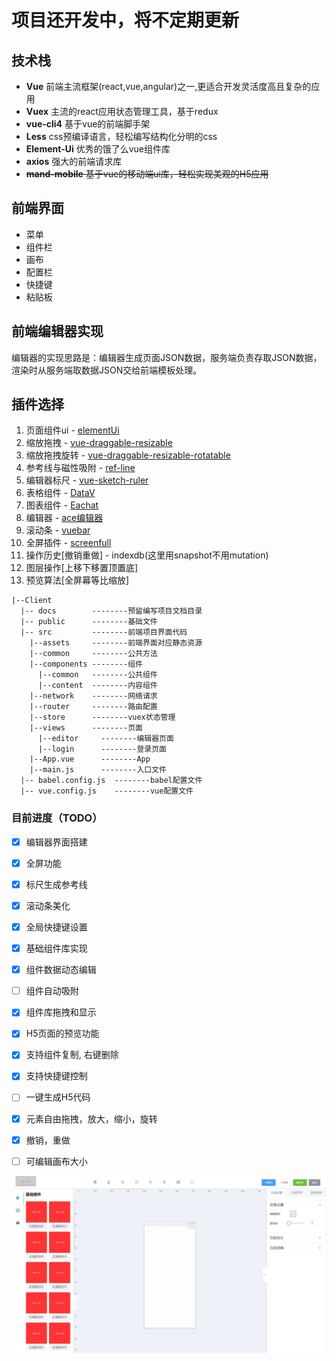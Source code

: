 # 项目还开发中，将不定期更新

## 技术栈

- **Vue** 前端主流框架(react,vue,angular)之一,更适合开发灵活度高且复杂的应用
- **Vuex** 主流的react应用状态管理工具，基于redux
- **vue-cli4** 基于vue的前端脚手架
- **Less** css预编译语言，轻松编写结构化分明的css
- **Element-Ui** 优秀的饿了么vue组件库
- **axios** 强大的前端请求库
- ~~**mand-mobile** 基于vue的移动端ui库，轻松实现美观的H5应用~~

## 前端界面
- 菜单
- 组件栏
- 画布
- 配置栏
- 快捷键
- 粘贴板

## 前端编辑器实现
编辑器的实现思路是：编辑器生成页面JSON数据，服务端负责存取JSON数据，渲染时从服务端取数据JSON交给前端模板处理。

## 插件选择
1. 页面组件ui - [elementUi](https://element.eleme.cn/2.14/#/zh-CN/component/layout)
2. 缩放拖拽 - [vue-draggable-resizable](https://github.com/mauricius/vue-draggable-resizable)
3. 缩放拖拽旋转 - [vue-draggable-resizable-rotatable](https://github.com/tmrcui/vue-draggable-resizable-rotatable)
4. 参考线与磁性吸附 - [ref-line](https://github.com/think2011/ref-line)
5. 编辑器标尺 - [vue-sketch-ruler](https://github.com/chuxiaoguo/vue-sketch-ruler)
6. 表格组件 - [DataV](https://github.com/DataV-Team/DataV)
7. 图表组件 - [Eachat](https://echarts.apache.org/zh/index.html)
11. 编辑器  - [ace编辑器](https://github.com/ajaxorg/ace)
12. 滚动条  - [vuebar](https://github.com/DominikSerafin/vuebar)
13. 全屏插件 -  [screenfull](https://github.com/sindresorhus/screenfull.js)
11. 操作历史[撤销重做] - indexdb(这里用snapshot不用mutation)
12. 图层操作[上移下移置顶置底]
13. 预览算法[全屏幕等比缩放]

```
|--Client
  |-- docs        --------预留编写项目文档目录
  |-- public      --------基础文件
  |-- src		  --------前端项目界面代码
    |--assets	  --------前端界面对应静态资源
    |--common	  --------公共方法
    |--components --------组件
      |--common	  --------公共组件
      |--content  --------内容组件
    |--network	  --------网络请求
    |--router	  --------路由配置
    |--store	  --------vuex状态管理
    |--views	  --------页面
      |--editor		--------编辑器页面
      |--login		--------登录页面
    |--App.vue		--------App
    |--main.js		--------入口文件
  |-- babel.config.js  --------babel配置文件
  |-- vue.config.js	   --------vue配置文件

```

### 目前进度（TODO）

- [x] 编辑器界面搭建
- [x] 全屏功能
- [x] 标尺生成参考线
- [x] 滚动条美化
- [x] 全局快捷键设置
- [x] 基础组件库实现
- [x] 组件数据动态编辑
- [ ] 组件自动吸附
- [x] 组件库拖拽和显示
- [x] H5页面的预览功能
- [x] 支持组件复制, 右键删除
- [x] 支持快捷键控制
- [ ] 一键生成H5代码
- [x] 元素自由拖拽，放大，缩小，旋转
- [x] 撤销，重做
- [ ] 可编辑画布大小


![](./docs/images/Snipaste_2020-11-21_19-46-21.jpg)
